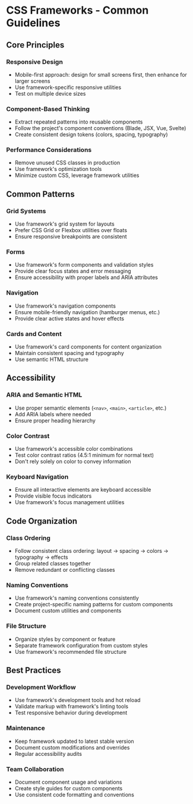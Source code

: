 # CSS Frameworks - Common Guidelines

## Core Principles

### Responsive Design
- Mobile-first approach: design for small screens first, then enhance for larger screens
- Use framework-specific responsive utilities
- Test on multiple device sizes

### Component-Based Thinking
- Extract repeated patterns into reusable components
- Follow the project's component conventions (Blade, JSX, Vue, Svelte)
- Create consistent design tokens (colors, spacing, typography)

### Performance Considerations
- Remove unused CSS classes in production
- Use framework's optimization tools
- Minimize custom CSS, leverage framework utilities

## Common Patterns

### Grid Systems
- Use framework's grid system for layouts
- Prefer CSS Grid or Flexbox utilities over floats
- Ensure responsive breakpoints are consistent

### Forms
- Use framework's form components and validation styles
- Provide clear focus states and error messaging
- Ensure accessibility with proper labels and ARIA attributes

### Navigation
- Use framework's navigation components
- Ensure mobile-friendly navigation (hamburger menus, etc.)
- Provide clear active states and hover effects

### Cards and Content
- Use framework's card components for content organization
- Maintain consistent spacing and typography
- Use semantic HTML structure

## Accessibility

### ARIA and Semantic HTML
- Use proper semantic elements (`<nav>`, `<main>`, `<article>`, etc.)
- Add ARIA labels where needed
- Ensure proper heading hierarchy

### Color Contrast
- Use framework's accessible color combinations
- Test color contrast ratios (4.5:1 minimum for normal text)
- Don't rely solely on color to convey information

### Keyboard Navigation
- Ensure all interactive elements are keyboard accessible
- Provide visible focus indicators
- Use framework's focus management utilities

## Code Organization

### Class Ordering
- Follow consistent class ordering: layout → spacing → colors → typography → effects
- Group related classes together
- Remove redundant or conflicting classes

### Naming Conventions
- Use framework's naming conventions consistently
- Create project-specific naming patterns for custom components
- Document custom utilities and components

### File Structure
- Organize styles by component or feature
- Separate framework configuration from custom styles
- Use framework's recommended file structure

## Best Practices

### Development Workflow
- Use framework's development tools and hot reload
- Validate markup with framework's linting tools
- Test responsive behavior during development

### Maintenance
- Keep framework updated to latest stable version
- Document custom modifications and overrides
- Regular accessibility audits

### Team Collaboration
- Document component usage and variations
- Create style guides for custom components
- Use consistent code formatting and conventions